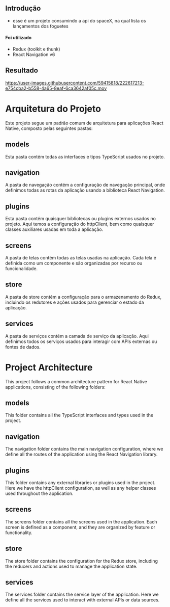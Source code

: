 ## Introdução

- esse é um projeto consumindo a api do spaceX, na qual lista os lançamentos dos foguetes
#### Foi utilizado
- Redux (toolkit e thunk)
- React Navigation v6

## Resultado

https://user-images.githubusercontent.com/59415818/222617213-e754cba2-b558-4a65-8eaf-6ca3642af05c.mov


# Arquitetura do Projeto

Este projeto segue um padrão comum de arquitetura para aplicações React Native, composto pelas seguintes pastas:

## models
Esta pasta contém todas as interfaces e tipos TypeScript usados no projeto.

## navigation
A pasta de navegação contém a configuração de navegação principal, onde definimos todas as rotas da aplicação usando a biblioteca React Navigation.

## plugins
Esta pasta contém quaisquer bibliotecas ou plugins externos usados no projeto. Aqui temos a configuração do httpClient, bem como quaisquer classes auxiliares usadas em toda a aplicação.

## screens
A pasta de telas contém todas as telas usadas na aplicação. Cada tela é definida como um componente e são organizadas por recurso ou funcionalidade.

## store
A pasta de store contém a configuração para o armazenamento do Redux, incluindo os redutores e ações usados para gerenciar o estado da aplicação.

## services
A pasta de serviços contém a camada de serviço da aplicação. Aqui definimos todos os serviços usados para interagir com APIs externas ou fontes de dados.


# Project Architecture

This project follows a common architecture pattern for React Native applications, consisting of the following folders:

## models
This folder contains all the TypeScript interfaces and types used in the project.

## navigation
The navigation folder contains the main navigation configuration, where we define all the routes of the application using the React Navigation library.

## plugins
This folder contains any external libraries or plugins used in the project. Here we have the httpClient configuration, as well as any helper classes used throughout the application.

## screens
The screens folder contains all the screens used in the application. Each screen is defined as a component, and they are organized by feature or functionality.

## store
The store folder contains the configuration for the Redux store, including the reducers and actions used to manage the application state.

## services
The services folder contains the service layer of the application. Here we define all the services used to interact with external APIs or data sources.

